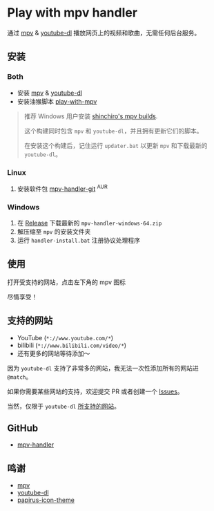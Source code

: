 # Play with mpv handler

通过 [mpv][mpv] & [youtube-dl][youtube-dl] 播放网页上的视频和歌曲，无需任何后台服务。

## 安装

### Both

- 安装 [mpv][mpv-install] & [youtube-dl][youtube-dl]
- 安装油猴脚本 [play-with-mpv][mpv-handler-greasyfork]

> 推荐 Windows 用户安装 [shinchiro's mpv builds][mpv-windows].
>
> 这个构建同时包含 `mpv` 和 `youtube-dl`，并且拥有更新它们的脚本。
>
> 在安装这个构建后，记住运行 `updater.bat` 以更新 `mpv` 和下载最新的 `youtube-dl`。

### Linux

1. 安装软件包 [mpv-handler-git][mpv-handler-aur] <sup>AUR</sup>

### Windows

1. 在 [Release][mpv-handler-release] 下载最新的 `mpv-handler-windows-64.zip`
2. 解压缩至 `mpv` 的安装文件夹
3. 运行 `handler-install.bat` 注册协议处理程序

## 使用

打开受支持的网站，点击左下角的 mpv 图标

尽情享受！

## 支持的网站

- YouTube (`*://www.youtube.com/*`)
- bilibili (`*://www.bilibili.com/video/*`)
- 还有更多的网站等待添加～

因为 `youtube-dl` 支持了非常多的网站，我无法一次性添加所有的网站进 `@match`。

如果你需要某些网站的支持，欢迎提交 PR 或者创建一个 [Issues][mpv-handler-issues]。

当然，仅限于 `youtube-dl` [所支持的网站][youtube-dl-sites]。

## GitHub

- [mpv-handler][mpv-handler]

## 鸣谢

- [mpv][mpv]
- [youtube-dl][youtube-dl]
- [papirus-icon-theme][papirus-icon-theme]

[mpv-handler-aur]: https://aur.archlinux.org/packages/mpv-handler-git/
[mpv-handler-issues]: https://github.com/akiirui/mpv-handler/issues/new
[mpv-handler-release]: https://github.com/akiirui/mpv-handler/releases
[mpv-handler-greasyfork]: https://greasyfork.org/scripts/416271-play-with-mpv
[mpv-handler]: https://github.com/akiirui/mpv-handler/
[mpv-install]: https://mpv.io/installation/
[mpv-windows]: https://sourceforge.net/projects/mpv-player-windows/files
[mpv]: https://mpv.io/
[papirus-icon-theme]: https://github.com/PapirusDevelopmentTeam/papirus-icon-theme/
[youtube-dl-sites]: https://ytdl-org.github.io/youtube-dl/supportedsites.html
[youtube-dl]: https://github.com/ytdl-org/youtube-dl/
